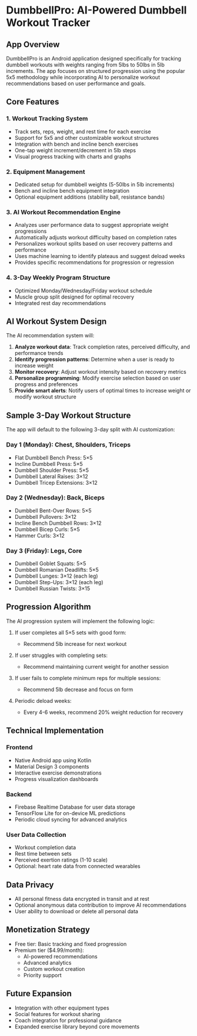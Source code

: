 # DumbbellPro: AI-Powered Dumbbell Workout Tracker

## App Overview

DumbbellPro is an Android application designed specifically for tracking dumbbell workouts with weights ranging from 5lbs to 50lbs in 5lb increments. The app focuses on structured progression using the popular 5x5 methodology while incorporating AI to personalize workout recommendations based on user performance and goals.

## Core Features

### 1. Workout Tracking System
- Track sets, reps, weight, and rest time for each exercise
- Support for 5x5 and other customizable workout structures
- Integration with bench and incline bench exercises
- One-tap weight increment/decrement in 5lb steps
- Visual progress tracking with charts and graphs

### 2. Equipment Management
- Dedicated setup for dumbbell weights (5-50lbs in 5lb increments)
- Bench and incline bench equipment integration
- Optional equipment additions (stability ball, resistance bands)

### 3. AI Workout Recommendation Engine
- Analyzes user performance data to suggest appropriate weight progressions
- Automatically adjusts workout difficulty based on completion rates
- Personalizes workout splits based on user recovery patterns and performance
- Uses machine learning to identify plateaus and suggest deload weeks
- Provides specific recommendations for progression or regression

### 4. 3-Day Weekly Program Structure
- Optimized Monday/Wednesday/Friday workout schedule
- Muscle group split designed for optimal recovery
- Integrated rest day recommendations

## AI Workout System Design

The AI recommendation system will:

1. **Analyze workout data**: Track completion rates, perceived difficulty, and performance trends
2. **Identify progression patterns**: Determine when a user is ready to increase weight
3. **Monitor recovery**: Adjust workout intensity based on recovery metrics
4. **Personalize programming**: Modify exercise selection based on user progress and preferences
5. **Provide smart alerts**: Notify users of optimal times to increase weight or modify workout structure

## Sample 3-Day Workout Structure

The app will default to the following 3-day split with AI customization:

### Day 1 (Monday): Chest, Shoulders, Triceps
- Flat Dumbbell Bench Press: 5×5
- Incline Dumbbell Press: 5×5
- Dumbbell Shoulder Press: 5×5
- Dumbbell Lateral Raises: 3×12
- Dumbbell Tricep Extensions: 3×12

### Day 2 (Wednesday): Back, Biceps
- Dumbbell Bent-Over Rows: 5×5
- Dumbbell Pullovers: 3×12
- Incline Bench Dumbbell Rows: 3×12
- Dumbbell Bicep Curls: 5×5
- Hammer Curls: 3×12

### Day 3 (Friday): Legs, Core
- Dumbbell Goblet Squats: 5×5
- Dumbbell Romanian Deadlifts: 5×5
- Dumbbell Lunges: 3×12 (each leg)
- Dumbbell Step-Ups: 3×12 (each leg)
- Dumbbell Russian Twists: 3×15

## Progression Algorithm

The AI progression system will implement the following logic:

1. If user completes all 5×5 sets with good form:
   - Recommend 5lb increase for next workout
   
2. If user struggles with completing sets:
   - Recommend maintaining current weight for another session
   
3. If user fails to complete minimum reps for multiple sessions:
   - Recommend 5lb decrease and focus on form

4. Periodic deload weeks:
   - Every 4-6 weeks, recommend 20% weight reduction for recovery

## Technical Implementation

### Frontend
- Native Android app using Kotlin
- Material Design 3 components
- Interactive exercise demonstrations
- Progress visualization dashboards

### Backend
- Firebase Realtime Database for user data storage
- TensorFlow Lite for on-device ML predictions
- Periodic cloud syncing for advanced analytics

### User Data Collection
- Workout completion data
- Rest time between sets
- Perceived exertion ratings (1-10 scale)
- Optional: heart rate data from connected wearables

## Data Privacy

- All personal fitness data encrypted in transit and at rest
- Optional anonymous data contribution to improve AI recommendations
- User ability to download or delete all personal data

## Monetization Strategy

- Free tier: Basic tracking and fixed progression
- Premium tier ($4.99/month):
  - AI-powered recommendations
  - Advanced analytics
  - Custom workout creation
  - Priority support

## Future Expansion

- Integration with other equipment types
- Social features for workout sharing
- Coach integration for professional guidance
- Expanded exercise library beyond core movements